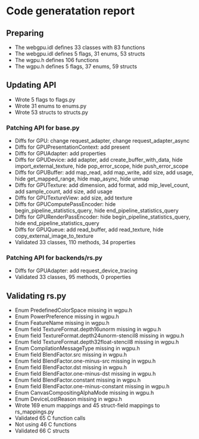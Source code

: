# Code generatation report
## Preparing
* The webgpu.idl defines 33 classes with 83 functions
* The webgpu.idl defines 5 flags, 31 enums, 53 structs
* The wgpu.h defines 106 functions
* The wgpu.h defines 5 flags, 37 enums, 59 structs
## Updating API
* Wrote 5 flags to flags.py
* Wrote 31 enums to enums.py
* Wrote 53 structs to structs.py
### Patching API for base.py
* Diffs for GPU: change request_adapter, change request_adapter_async
* Diffs for GPUPresentationContext: add present
* Diffs for GPUAdapter: add properties
* Diffs for GPUDevice: add adapter, add create_buffer_with_data, hide import_external_texture, hide pop_error_scope, hide push_error_scope
* Diffs for GPUBuffer: add map_read, add map_write, add size, add usage, hide get_mapped_range, hide map_async, hide unmap
* Diffs for GPUTexture: add dimension, add format, add mip_level_count, add sample_count, add size, add usage
* Diffs for GPUTextureView: add size, add texture
* Diffs for GPUComputePassEncoder: hide begin_pipeline_statistics_query, hide end_pipeline_statistics_query
* Diffs for GPURenderPassEncoder: hide begin_pipeline_statistics_query, hide end_pipeline_statistics_query
* Diffs for GPUQueue: add read_buffer, add read_texture, hide copy_external_image_to_texture
* Validated 33 classes, 110 methods, 34 properties
### Patching API for backends/rs.py
* Diffs for GPUAdapter: add request_device_tracing
* Validated 33 classes, 95 methods, 0 properties
## Validating rs.py
* Enum PredefinedColorSpace missing in wgpu.h
* Enum PowerPreference missing in wgpu.h
* Enum FeatureName missing in wgpu.h
* Enum field TextureFormat.depth16unorm missing in wgpu.h
* Enum field TextureFormat.depth24unorm-stencil8 missing in wgpu.h
* Enum field TextureFormat.depth32float-stencil8 missing in wgpu.h
* Enum CompilationMessageType missing in wgpu.h
* Enum field BlendFactor.src missing in wgpu.h
* Enum field BlendFactor.one-minus-src missing in wgpu.h
* Enum field BlendFactor.dst missing in wgpu.h
* Enum field BlendFactor.one-minus-dst missing in wgpu.h
* Enum field BlendFactor.constant missing in wgpu.h
* Enum field BlendFactor.one-minus-constant missing in wgpu.h
* Enum CanvasCompositingAlphaMode missing in wgpu.h
* Enum DeviceLostReason missing in wgpu.h
* Wrote 169 enum mappings and 45 struct-field mappings to rs_mappings.py
* Validated 65 C function calls
* Not using 46 C functions
* Validated 66 C structs
